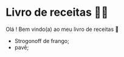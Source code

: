# Livro de receitas :woman_cook:



Olá ! Bem vindo(a) ao meu livro de receitas :wave:

* Strogonoff de frango;
* pavê;